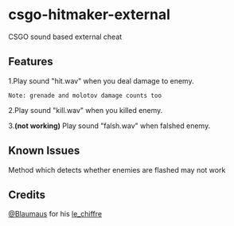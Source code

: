# csgo-hitmaker-external
CSGO sound based external cheat

## Features
1.Play sound "hit.wav" when you deal damage to enemy.

`Note: grenade and molotov damage counts too`

2.Play sound "kill.wav" when you killed enemy.

3.**(not working)** Play sound "falsh.wav" when falshed enemy.


## Known Issues
Method which detects whether enemies are flashed may not work 

## Credits
[@Blaumaus](https://github.com/Blaumaus) for his [le_chiffre](https://github.com/Blaumaus/le_chiffre/tree/main/Le_Chiffre)
